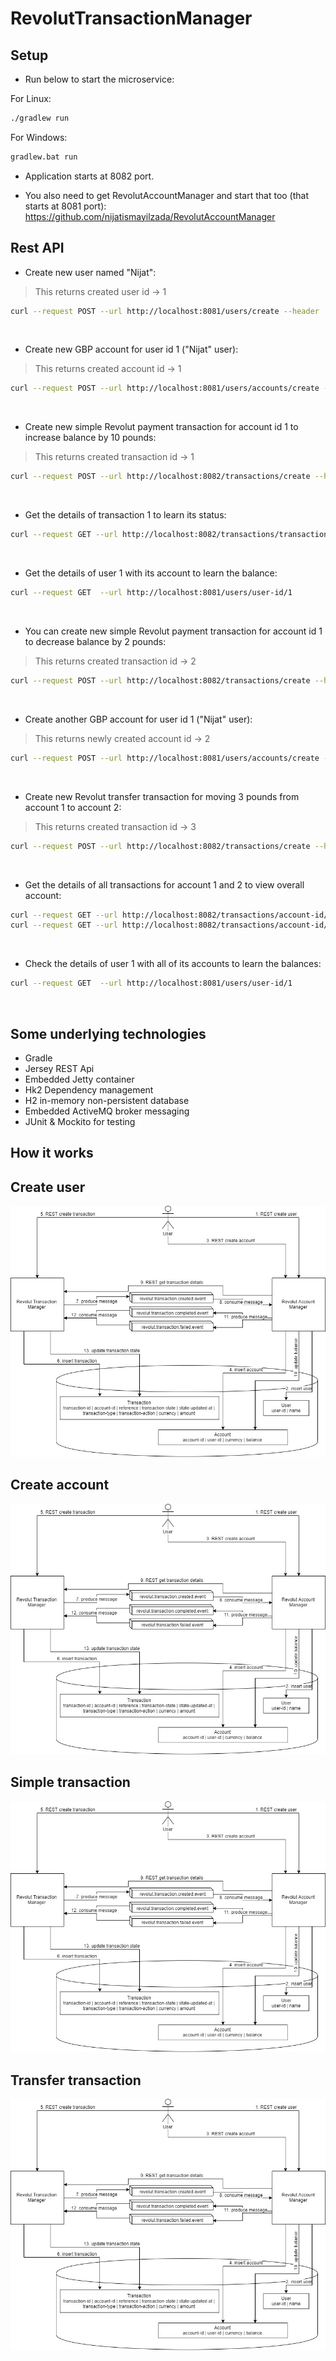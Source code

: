 # RevolutTransactionManager

## Setup

* Run below to start the microservice:

For Linux:
```bash
./gradlew run
```
For Windows:
```bash
gradlew.bat run
```

* Application starts at 8082 port.

* You also need to get RevolutAccountManager and start that too (that starts at 8081 port): https://github.com/nijatismayilzada/RevolutAccountManager


## Rest API

* Create new user named "Nijat":
> This returns created user id -> 1
```bash
curl --request POST --url http://localhost:8081/users/create --header 'Content-Type: application/json' --data '{"name":"Nijat"}'
```
<p>&nbsp;</p>

* Create new GBP account for user id 1 ("Nijat" user):
> This returns created account id -> 1
```bash
curl --request POST --url http://localhost:8081/users/accounts/create --header 'Content-Type: application/json' --data '{"userId" : 1,"currency" : "GBP"}'
```
<p>&nbsp;</p>

* Create new simple Revolut payment transaction for account id 1 to increase balance by 10 pounds:
> This returns created transaction id -> 1
```bash
curl --request POST --url http://localhost:8082/transactions/create --header 'Content-Type: application/json' --data '{"accountId":1,"reference" : "SomeBankPayment","transactionType":"REVOLUT_SIMPLE_INCREASE","amount":10.00,"currency":"GBP"}'
```
<p>&nbsp;</p>

* Get the details of transaction 1 to learn its status:
```bash
curl --request GET --url http://localhost:8082/transactions/transaction-id/1
```
<p>&nbsp;</p>

* Get the details of user 1 with its account to learn the balance:
```bash
curl --request GET  --url http://localhost:8081/users/user-id/1 
```
<p>&nbsp;</p>

* You can create new simple Revolut payment transaction for account id 1 to decrease balance by 2 pounds:
> This returns created transaction id -> 2
```bash
curl --request POST --url http://localhost:8082/transactions/create --header 'Content-Type: application/json' --data '{"accountId":1,"reference" : "SomeBankPayment","transactionType":"REVOLUT_SIMPLE_DECREASE","amount":2.00,"currency":"GBP"}'
```
<p>&nbsp;</p>

* Create another GBP account for user id 1 ("Nijat" user):
> This returns newly created account id -> 2
```bash
curl --request POST --url http://localhost:8081/users/accounts/create --header 'Content-Type: application/json' --data '{"userId" : 1,"currency" : "GBP"}'
```
<p>&nbsp;</p>

* Create new Revolut transfer transaction for moving 3 pounds from account 1 to account 2:
> This returns created transaction id -> 3
```bash
curl --request POST --url http://localhost:8082/transactions/create --header 'Content-Type: application/json' --data '{"accountId":1,"reference" : "2","transactionType":"REVOLUT_TRANSFER","amount":3.00,"currency":"GBP"}'
```
<p>&nbsp;</p>

* Get the details of all transactions for account 1 and 2 to view overall account:
```bash
curl --request GET --url http://localhost:8082/transactions/account-id/1
curl --request GET --url http://localhost:8082/transactions/account-id/2
```
<p>&nbsp;</p>

* Check the details of user 1 with all of its accounts to learn the balances:
```bash
curl --request GET  --url http://localhost:8081/users/user-id/1 
```
<p>&nbsp;</p>


## Some underlying technologies

* Gradle
* Jersey REST Api
* Embedded Jetty container
* Hk2 Dependency management
* H2 in-memory non-persistent database
* Embedded ActiveMQ broker messaging
* JUnit & Mockito for testing

## How it works

## Create user
![Image of architecture](https://raw.githubusercontent.com/nijatismayilzada/RevolutTransactionManager/master/revolut.jpg?token=ABVDDEQ3NQLF2V7BDVLE4SC54Q6V6)
## Create account
![Image of architecture](https://raw.githubusercontent.com/nijatismayilzada/RevolutTransactionManager/master/revolut.jpg?token=ABVDDEQ3NQLF2V7BDVLE4SC54Q6V6)
## Simple transaction
![Image of architecture](https://raw.githubusercontent.com/nijatismayilzada/RevolutTransactionManager/master/revolut.jpg?token=ABVDDEQ3NQLF2V7BDVLE4SC54Q6V6)
## Transfer transaction
![Image of architecture](https://raw.githubusercontent.com/nijatismayilzada/RevolutTransactionManager/master/revolut.jpg?token=ABVDDEQ3NQLF2V7BDVLE4SC54Q6V6)